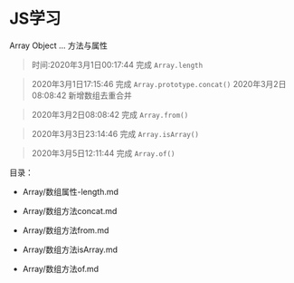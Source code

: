 # JS学习
Array Object ... 方法与属性


> 时间:2020年3月1日00:17:44 完成
>`Array.length` 


> 2020年3月1日17:15:46 完成
`Array.prototype.concat()`
> 2020年3月2日08:08:42 新增数组去重合并


>2020年3月2日08:08:42 完成
> `Array.from()`


>2020年3月3日23:14:46 完成
> `Array.isArray()`

>2020年3月5日12:11:44 完成
> `Array.of()`

目录：

+ Array/数组属性-length.md

+ Array/数组方法concat.md

+ Array/数组方法from.md

+ Array/数组方法isArray.md

+ Array/数组方法of.md